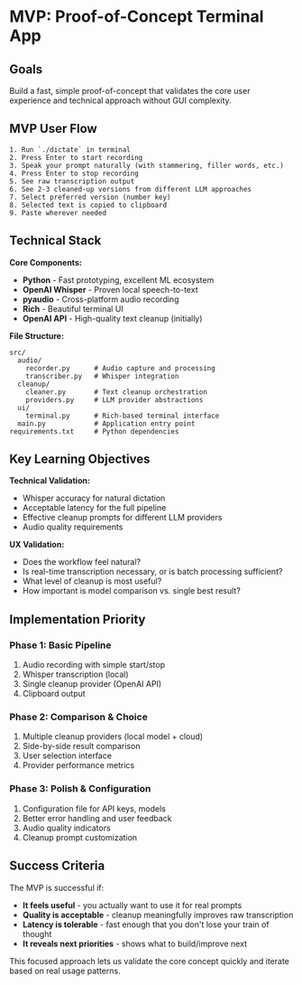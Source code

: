 # MVP: Proof-of-Concept Terminal App

## Goals

Build a fast, simple proof-of-concept that validates the core user experience and technical approach without GUI complexity.

## MVP User Flow

```
1. Run `./dictate` in terminal
2. Press Enter to start recording
3. Speak your prompt naturally (with stammering, filler words, etc.)
4. Press Enter to stop recording
5. See raw transcription output
6. See 2-3 cleaned-up versions from different LLM approaches
7. Select preferred version (number key)
8. Selected text is copied to clipboard
9. Paste wherever needed
```

## Technical Stack

**Core Components:**
- **Python** - Fast prototyping, excellent ML ecosystem
- **OpenAI Whisper** - Proven local speech-to-text
- **pyaudio** - Cross-platform audio recording
- **Rich** - Beautiful terminal UI
- **OpenAI API** - High-quality text cleanup (initially)

**File Structure:**
```
src/
  audio/
    recorder.py      # Audio capture and processing
    transcriber.py   # Whisper integration
  cleanup/
    cleaner.py       # Text cleanup orchestration
    providers.py     # LLM provider abstractions
  ui/
    terminal.py      # Rich-based terminal interface
  main.py            # Application entry point
requirements.txt     # Python dependencies
```

## Key Learning Objectives

**Technical Validation:**
- Whisper accuracy for natural dictation
- Acceptable latency for the full pipeline
- Effective cleanup prompts for different LLM providers
- Audio quality requirements

**UX Validation:**
- Does the workflow feel natural?
- Is real-time transcription necessary, or is batch processing sufficient?
- What level of cleanup is most useful?
- How important is model comparison vs. single best result?

## Implementation Priority

### Phase 1: Basic Pipeline
1. Audio recording with simple start/stop
2. Whisper transcription (local)
3. Single cleanup provider (OpenAI API)
4. Clipboard output

### Phase 2: Comparison & Choice
1. Multiple cleanup providers (local model + cloud)
2. Side-by-side result comparison
3. User selection interface
4. Provider performance metrics

### Phase 3: Polish & Configuration
1. Configuration file for API keys, models
2. Better error handling and user feedback
3. Audio quality indicators
4. Cleanup prompt customization

## Success Criteria

The MVP is successful if:
- **It feels useful** - you actually want to use it for real prompts
- **Quality is acceptable** - cleanup meaningfully improves raw transcription
- **Latency is tolerable** - fast enough that you don't lose your train of thought
- **It reveals next priorities** - shows what to build/improve next

This focused approach lets us validate the core concept quickly and iterate based on real usage patterns.